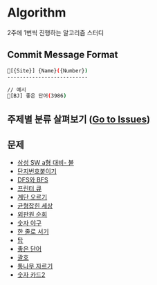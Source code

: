 # Algorithm

2주에 1번씩 진행하는 알고리즘 스터디

## Commit Message Format

```sh
🧩[{Site}] {Name}({Number})
--------------------------

// 예시
🧩[BJ] 좋은 단어(3986)

```

## 주제별 분류 살펴보기 ([Go to Issues](https://github.com/Im-D/Algorithm/issues))

## 문제

- [삼성 SW a형 대비- 불](https://github.com/Im-D/Algorithm/tree/master/%5BBJ%5D%EC%82%BC%EC%84%B1%20SW%20a%ED%98%95%20%EB%8C%80%EB%B9%84-%20%EB%B6%88(5427))
- [단지번호붙이기](https://github.com/Im-D/Algorithm/tree/master/%5BBJ%5D%EB%8B%A8%EC%9E%90%EB%B2%88%ED%98%B8%EB%B6%99%EC%9D%B4%EA%B8%B0(2667))
- [DFS와 BFS](https://github.com/Im-D/Algorithm/tree/master/%5BBJ%5DDFS%EC%99%80%20BFS(1260))
- [프린터 큐](https://github.com/Im-D/Algorithm/tree/master/%5BBJ%5D%ED%94%84%EB%A6%B0%ED%84%B0%20%ED%81%90(1966))
- [계단 오르기](https://github.com/Im-D/Algorithm/tree/master/%5BBJ%5D%EA%B3%84%EB%8B%A8%20%EC%98%A4%EB%A5%B4%EA%B8%B0(2579))
- [균형잡힌 세상](https://github.com/Im-D/Algorithm/tree/master/%5BBJ%5D%EA%B7%A0%ED%98%95%EC%9E%A1%ED%9E%8C%EC%84%B8%EC%83%81(4949))
- [외판원 순회](https://github.com/Im-D/Algorithm/tree/master/%5BBJ%5D%EC%99%B8%ED%8C%90%EC%9B%90%20%EC%88%9C%ED%9A%8C(2098))
- [숫자 야구](https://github.com/Im-D/Algorithm/tree/master/%5BBJ%5D%EC%88%AB%EC%9E%90%20%EC%95%BC%EA%B5%AC(2503))
- [한 줄로 서기](https://github.com/im-d-team/Algorithm/tree/master/%5BBJ%5D%ED%95%9C%20%EC%A4%84%EB%A1%9C%20%EC%84%9C%EA%B8%B0(1138))
- [탑](https://github.com/im-d-team/Algorithm/tree/master/%5BBJ%5D%ED%83%91(2493))
- [좋은 단어](https://github.com/Im-D/Algorithm/tree/master/%5BBJ%5D%EC%A2%8B%EC%9D%80%20%EB%8B%A8%EC%96%B4(3986))
- [괄호](https://github.com/Im-D/Algorithm/tree/master/%5BBJ%5D%EA%B4%84%ED%98%B8(9012))
- [통나무 자르기](https://github.com/im-d-team/Algorithm/tree/master/%5BBJ%5D%ED%86%B5%EB%82%98%EB%AC%B4%20%EC%9E%90%EB%A5%B4%EA%B8%B0(1114))
- [숫자 카드2](https://github.com/im-d-team/Algorithm/tree/master/%5BBJ%5D%EC%88%AB%EC%9E%90%20%EC%B9%B4%EB%93%9C2(10816))
